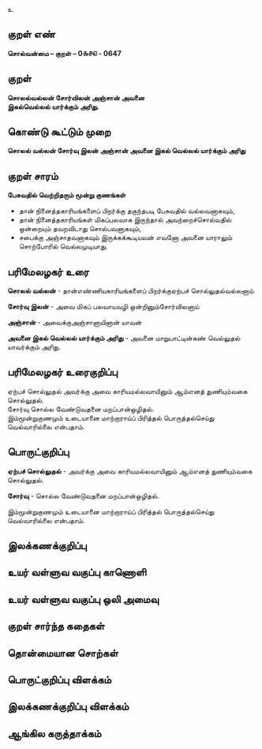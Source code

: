 உ

## குறள் எண் 

**சொல்வன்மை – குறள் – 0௬௪௭ - 0647**  

## குறள் 

**சொலல்வல்லன் சோர்விலன் அஞ்சான் அவனை  
இகல்வெல்லல் யார்க்கும் அரிது.**  

## கொண்டு கூட்டும் முறை

**சொலல் வல்லன் சோர்வு இலன் அஞ்சான் அவனை இகல் வெல்லல் யார்க்கும் அரிது**

## குறள் சாரம் 

**பேசுவதில் வெற்றிதரும் மூன்று குணங்கள்**  
* தான் நினைத்தகாரியங்களைப் பிறர்க்கு தகுந்தபடி பேசுவதில் வல்லவனாகவும்,  
* தான் நினைத்தகாரியங்கள் மிகப்பலவாக இருந்தால் அவற்றைச்சொல்வதில் ஒன்றையும் தவறவிடாது சொல்பவனாகவும்,  
* சபைக்கு அஞ்சாதவனாகவும் இருக்கக்கூடியவன் எவனோ அவனை யாராலும் சொற்போரில் வெல்லமுடியாது.  

## பரிமேலழகர் உரை

**சொலல் வல்லன்** - தான்எண்ணியகாரியங்களைப் பிறர்க்குஏற்பச் சொல்லுதல்வல்லனாய்  

**சோர்வு இலன்** - அவை மிகப் பலவாயவழி ஒன்றினும்சோர்விலனாய்  

**அஞ்சான்** - அவைக்குஅஞ்சானாயினான் யாவன்  

**அவனை இகல் வெல்லல் யார்க்கும் அரிது** - அவனை மாறுபாட்டின்கண் வெல்லுதல் யாவர்க்கும் அரிது.

## பரிமேலழகர் உரைகுறிப்பு   

ஏற்பச் சொல்லுதல் அவர்க்கு அவை காரியமல்லவாயினும் ஆம்எனத் துணியும்வகை சொல்லுதல்.  
சோர்வு சொல்ல வேண்டுவதனை மறப்பான்ஒழிதல்.   
இம்மூன்றுகுணமும் உடையானை மாற்றாராய்ப் பிரித்தல் பொருத்தல்செய்து வெல்வாரில்லை என்பதாம்.    

## பொருட்குறிப்பு 

**ஏற்பச் சொல்லுதல்** - அவர்க்கு அவை காரியமல்லவாயினும் ஆம்எனத் துணியும்வகை சொல்லுதல்.  

**சோர்வு** - சொல்ல வேண்டுவதனை மறப்பான்ஒழிதல்.   

இம்மூன்றுகுணமும் உடையானை மாற்றாராய்ப் பிரித்தல் பொருத்தல்செய்து வெல்வாரில்லை என்பதாம்.    

## இலக்கணக்குறிப்பு  


## உயர் வள்ளுவ வகுப்பு காணொளி


## உயர் வள்ளுவ வகுப்பு ஒலி அமைவு 

 
## குறள் சார்ந்த கதைகள் 


## தொன்மையான சொற்கள்


## பொருட்குறிப்பு விளக்கம்


## இலக்கணக்குறிப்பு விளக்கம்


## ஆங்கில கருத்தாக்கம் 


